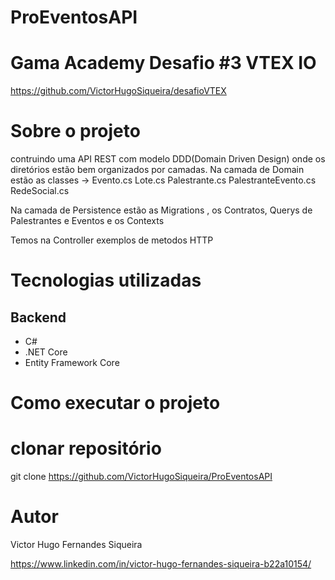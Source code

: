 # ProEventosAPI


#  Gama Academy Desafio #3 VTEX IO
https://github.com/VictorHugoSiqueira/desafioVTEX

# Sobre o projeto

contruindo uma API REST com modelo DDD(Domain Driven Design) onde os diretórios estão bem organizados por camadas.
Na camada de Domain estão as classes -> 
Evento.cs
Lote.cs
Palestrante.cs
PalestranteEvento.cs
RedeSocial.cs

Na camada de Persistence estão as Migrations , os Contratos, Querys de Palestrantes e Eventos e os Contexts

Temos na Controller exemplos de metodos HTTP 

# Tecnologias utilizadas
## Backend
- C#
- .NET Core
- Entity Framework Core

# Como executar o projeto

# clonar repositório
git clone https://github.com/VictorHugoSiqueira/ProEventosAPI

# Autor

Victor Hugo Fernandes Siqueira

https://www.linkedin.com/in/victor-hugo-fernandes-siqueira-b22a10154/
